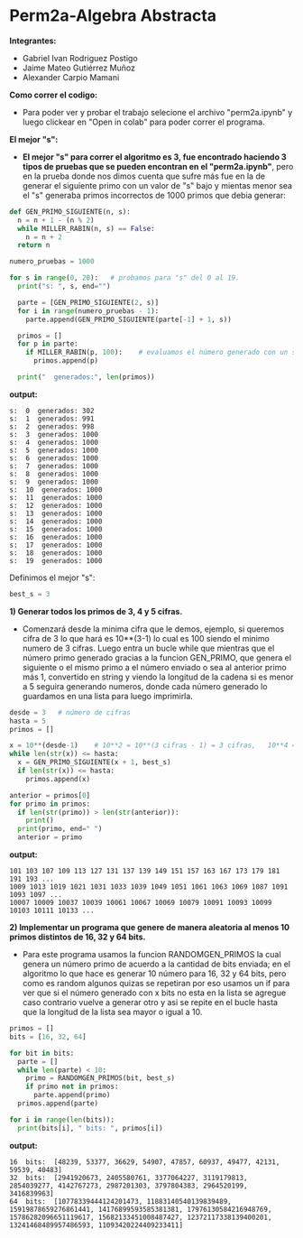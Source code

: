 # Perm2a-Algebra Abstracta

**Integrantes:**

*   Gabriel Ivan Rodriguez Postigo
*   Jaime Mateo Gutiérrez Muñoz
*   Alexander Carpio Mamani

**Como correr el codigo:**
* Para poder ver y probar el trabajo selecione el archivo "perm2a.ipynb" y luego clickear en "Open in colab" para poder correr el programa.

**El mejor "s":**
* **El mejor "s" para correr el algoritmo es 3, fue encontrado haciendo 3 tipos de pruebas que se pueden encontran en el "perm2a.ipynb"**, pero en la prueba donde nos dimos cuenta que sufre más fue en la de generar el siguiente primo con un valor de "s" bajo y mientas menor sea el "s" generaba primos incorrectos de 1000 primos que debia generar:

```python
def GEN_PRIMO_SIGUIENTE(n, s):
  n = n + 1 - (n % 2)
  while MILLER_RABIN(n, s) == False:
    n = n + 2
  return n

numero_pruebas = 1000

for s in range(0, 20):   # probamos para "s" del 0 al 19.
  print("s: ", s, end="")

  parte = [GEN_PRIMO_SIGUIENTE(2, s)]
  for i in range(numero_pruebas - 1):
    parte.append(GEN_PRIMO_SIGUIENTE(parte[-1] + 1, s))

  primos = []
  for p in parte:
    if MILLER_RABIN(p, 100):    # evaluamos el número generado con un s=100 que es muy confiable
      primos.append(p)

  print("  generados:", len(primos))
```

**output:**
```
s:  0  generados: 302
s:  1  generados: 991
s:  2  generados: 998
s:  3  generados: 1000
s:  4  generados: 1000
s:  5  generados: 1000
s:  6  generados: 1000
s:  7  generados: 1000
s:  8  generados: 1000
s:  9  generados: 1000
s:  10  generados: 1000
s:  11  generados: 1000
s:  12  generados: 1000
s:  13  generados: 1000
s:  14  generados: 1000
s:  15  generados: 1000
s:  16  generados: 1000
s:  17  generados: 1000
s:  18  generados: 1000
s:  19  generados: 1000
```

Definimos el mejor "s":

```python
best_s = 3
```

**1) Generar todos los primos de 3, 4 y 5 cifras.**
* Comenzará desde la minima cifra que le demos, ejemplo, si queremos cifra de 3 lo que hará es 10**(3-1) lo cual es 100 siendo el minimo numero de 3 cifras. Luego entra un bucle while que mientras que el número primo generado gracias a la funcion GEN_PRIMO, que genera el siguiente o el mismo primo a el número enviado o sea al anterior primo más 1, convertido en string y viendo la longitud de la cadena si es menor a 5 seguira generando numeros, donde cada número generado lo guardamos en una lista para luego imprimirla.

```python
desde = 3   # número de cifras
hasta = 5
primos = []

x = 10**(desde-1)    # 10**2 = 10**(3 cifras - 1) = 3 cifras,   10**4 = 10**(5 cifras - 1) = 5 cifras
while len(str(x)) <= hasta:
  x = GEN_PRIMO_SIGUIENTE(x + 1, best_s)
  if len(str(x)) <= hasta:
    primos.append(x)

anterior = primos[0]
for primo in primos:
  if len(str(primo)) > len(str(anterior)):
    print()
  print(primo, end=" ")
  anterior = primo
```
**output:**
```
101 103 107 109 113 127 131 137 139 149 151 157 163 167 173 179 181 191 193 ...
1009 1013 1019 1021 1031 1033 1039 1049 1051 1061 1063 1069 1087 1091 1093 1097 ...
10007 10009 10037 10039 10061 10067 10069 10079 10091 10093 10099 10103 10111 10133 ...
```

**2) Implementar un programa que genere de manera aleatoria al menos 10 primos distintos de 16, 32 y 64 bits.**
* Para este programa usamos la funcion RANDOMGEN_PRIMOS la cual genera un número primo de acuerdo a la cantidad de bits enviada; en el algoritmo lo que hace es generar 10 número para 16, 32 y 64 bits, pero como es random algunos quizas se repetiran por eso usamos un if para ver que si el número generado con x bits no esta en la lista se agregue caso contrario vuelve a generar otro y asi se repite en el bucle hasta que la longitud de la lista sea mayor o igual a 10.

```python
primos = []
bits = [16, 32, 64]

for bit in bits:
  parte = []
  while len(parte) < 10:
    primo = RANDOMGEN_PRIMOS(bit, best_s)
    if primo not in primos:
      parte.append(primo)
  primos.append(parte)

for i in range(len(bits)):
  print(bits[i], " bits: ", primos[i])
```
**output:**
```
16  bits:  [48239, 53377, 36629, 54907, 47857, 60937, 49477, 42131, 59539, 40483]
32  bits:  [2941920673, 2405580761, 3377064227, 3119179813, 2854039277, 4142767273, 2987201303, 3797804383, 2964520199, 3416839963]
64  bits:  [10778339444124201473, 11883140540139839489, 15919878659276861441, 14176899593585381381, 17976130584216948769, 15786282096651119617, 15682133451008487427, 12372117338139400201, 13241468489957486593, 11093420224409233411]
```
